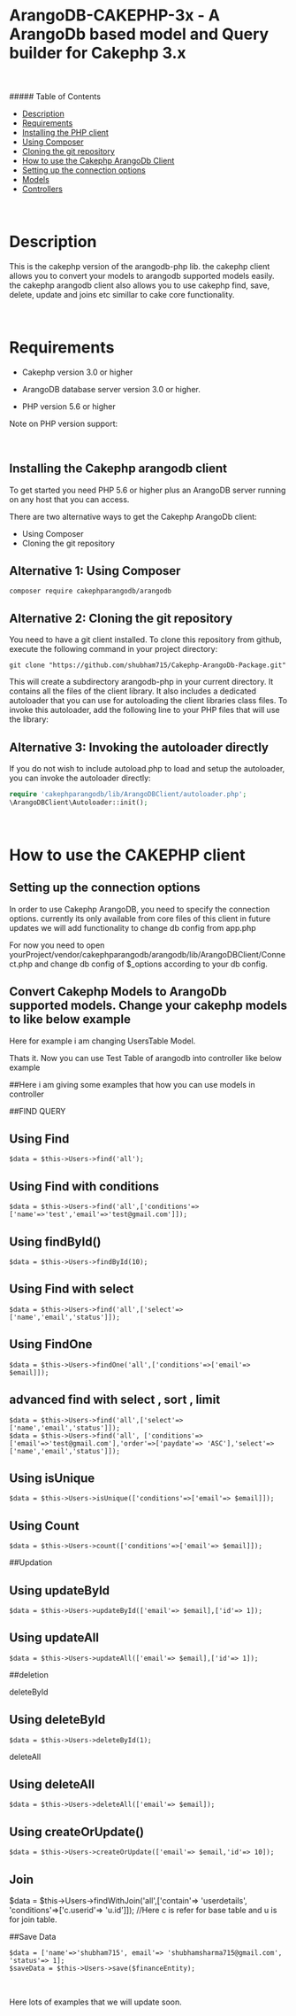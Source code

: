 # ArangoDB-CAKEPHP-3x - A ArangoDb based model and Query builder for Cakephp 3.x

<br>
<br>
##### Table of Contents

- [Description](#description)
- [Requirements](#requirements)
- [Installing the PHP client](#installing)
 - [Using Composer](#using_composer)
 - [Cloning the git repository](#cloning_git)
- [How to use the Cakephp ArangoDb Client](#howto_use)
 - [Setting up the connection options](#setting_up_connection_options)
 - [Models](#cakephp_arangodb_models)
 - [Controllers](#cakephp_arangodb_controllers)

<br>

<a name="description"></a>
# Description

This is the cakephp version of the arangodb-php lib. the cakephp client allows you to convert your models to arangodb supported models easily. the cakephp arangodb client also allows you to use cakephp find, save, delete, update and joins etc simillar to cake core functionality.

<br>

<a name="requirements"></a>
# Requirements

* Cakephp version 3.0 or higher 

* ArangoDB database server version 3.0 or higher. 

* PHP version 5.6 or higher

Note on PHP version support: 

<br>



<a name="installing"></a>
## Installing the Cakephp arangodb client

To get started you need PHP 5.6 or higher plus an ArangoDB server running on any host that you can access.

There are two alternative ways to get the Cakephp ArangoDb client:

 * Using Composer
 * Cloning the git repository

<a name="using_composer"></a>
## Alternative 1: Using Composer

```
composer require cakephparangodb/arangodb
```

<a name="cloning_git"></a>
## Alternative 2: Cloning the git repository

You need to have a git client installed. To clone this repository from github, execute the following command in your project directory:

    git clone "https://github.com/shubham715/Cakephp-ArangoDb-Package.git"


This will create a subdirectory arangodb-php in your current directory. It contains all the files of the client library. It also includes a dedicated autoloader that you can use for autoloading the client libraries class files.
To invoke this autoloader, add the following line to your PHP files that will use the library:


<a name="invoke_autoloader_directly"></a>
## Alternative 3: Invoking the autoloader directly

If you do not wish to include autoload.php to load and setup the autoloader, you can invoke the autoloader directly:

```php
require 'cakephparangodb/lib/ArangoDBClient/autoloader.php';
\ArangoDBClient\Autoloader::init();
```

<br>

<a name="howto_use"></a>
# How to use the CAKEPHP client

<a name="setting_up_connection_options"></a>
## Setting up the connection options

In order to use Cakephp ArangoDB, you need to specify the connection options. currently its only available from core files of this client in future updates we will add functionality to change db config from app.php

For now you need to open yourProject/vendor/cakephparangodb/arangodb/lib/ArangoDBClient/Connect.php and change db config of $_options according to your db config.



<a name="cakephp_arangodb_models"></a>
## Convert Cakephp Models to ArangoDb supported models. Change your cakephp models to like below example

Here for example i am changing UsersTable Model.


<?php
namespace App\Model\Table;

use ArangoDBClient\Connect;

class UsersTable extends \ArangoDBClient\Eloquent\Model
{

}
?>

Thats it. Now you can use Test Table of arangodb into controller like below example

<a name="cakephp_arangodb_controllers">
##Here i am giving some examples that how you can use models in controller

##FIND QUERY

## Using Find
```
$data = $this->Users->find('all');
```

## Using Find with conditions
```
$data = $this->Users->find('all',['conditions'=>['name'=>'test','email'=>'test@gmail.com']]);
```

## Using findById()
```
$data = $this->Users->findById(10);
```

## Using Find with select
```
$data = $this->Users->find('all',['select'=>['name','email','status']]);
```

## Using FindOne
```
$data = $this->Users->findOne('all',['conditions'=>['email'=> $email]]);
```

## advanced find with select , sort , limit
```
$data = $this->Users->find('all',['select'=>['name','email','status']]);
$data = $this->Users->find('all', ['conditions'=>['email'=>'test@gmail.com'],'order'=>['paydate'=> 'ASC'],'select'=>['name','email','status']]);
```

## Using isUnique
```
$data = $this->Users->isUnique(['conditions'=>['email'=> $email]]);
```

## Using Count
```
$data = $this->Users->count(['conditions'=>['email'=> $email]]);
```

##Updation

## Using updateById
```
$data = $this->Users->updateById(['email'=> $email],['id'=> 1]);
```

## Using updateAll
```
$data = $this->Users->updateAll(['email'=> $email],['id'=> 1]);
```

##deletion

deleteById
## Using deleteById
```
$data = $this->Users->deleteById(1);
```

deleteAll
## Using deleteAll
```
$data = $this->Users->deleteAll(['email'=> $email]);
```

## Using createOrUpdate()
```
$data = $this->Users->createOrUpdate(['email'=> $email,'id'=> 10]);
```

## Join
$data = $this->Users->findWithJoin('all',['contain'=> 'userdetails', 'conditions'=>['c.userid'=> 'u.id']]);
//Here c is refer for base table and u is for join table.

##Save Data
```
$data = ['name'=>'shubham715', email'=> 'shubhamsharma715@gmail.com', 'status'=> 1];
$saveData = $this->Users->save($financeEntity);
```
<br>

Here lots of examples that we will update soon.

